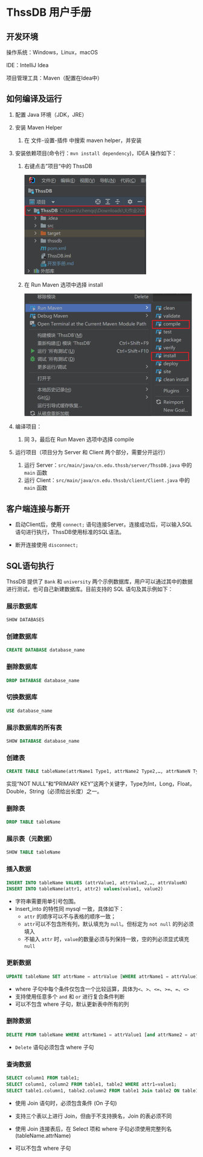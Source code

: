 # ThssDB 用户手册

## 开发环境

操作系统：Windows，Linux，macOS

IDE：IntelliJ Idea

项目管理工具：Maven（配置在Idea中）

## 如何编译及运行

1. 配置 Java 环境（JDK，JRE）

2. 安装 Maven Helper
   1. 在 文件-设置-插件 中搜索 maven helper，并安装
   
3. 安装依赖项目(命令行：`mvn install dependency`)，IDEA 操作如下：
   1. 右键点击”项目“中的 ThssDB
   
      <img src="doc/compile_test.jpg" style="zoom:50%;" /> 
   
   2. 在 Run Maven 选项中选择 install
   
       <img src="doc/compile_test_2.jpg" style="zoom:50%;" />
   
4. 编译项目：
   1. 同 3，最后在 Run Maven 选项中选择 compile
   
5. 运行项目（项目分为 Server 和 Client 两个部分，需要分开运行）
   1. 运行 Server：`src/main/java/cn.edu.thssb/server/ThssDB.java` 中的 `main` 函数
   2. 运行 Client：`src/main/java/cn.edu.thssb/client/Client.java` 中的 `main` 函数


## 客户端连接与断开

- 启动Client后，使用 `connect;` 语句连接Server。连接成功后，可以输入SQL语句进行执行，ThssDB使用标准的SQL语法。

- 断开连接使用 `disconnect;`



## SQL语句执行

ThssDB 提供了 `Bank` 和 `university` 两个示例数据库，用户可以通过其中的数据进行测试，也可自己新建数据库。目前支持的 SQL 语句及其示例如下：

### 展示数据库

```SQL
SHOW DATABASES
```

### 创建数据库

```sql
CREATE DATABASE database_name
```

### 删除数据库

```sql
DROP DATABASE database_name
```

### 切换数据库

```sql
USE database_name
```

### 展示数据库的所有表

```sql
SHOW DATABASE database_name
```

### 创建表

```SQL
CREATE TABLE tableName(attrName1 Type1, attrName2 Type2,…, attrNameN TypeN NOT NULL, PRIMARY KEY(attrName1)) 
```

实现“NOT NULL”和“PRIMARY KEY”这两个关键字，Type为Int，Long，Float，Double，String（必须给出长度）之一。

### 删除表

```SQL
DROP TABLE tableName 
```

### 展示表（元数据）

```SQL
SHOW TABLE tableName
```

### 插入数据

```SQL
INSERT INTO tableName VALUES (attrValue1, attrValue2,…, attrValueN)
INSERT INTO tableName(attr1, attr2) values(value1, value2)
```

- 字符串需要用单引号包围。
- Insert_into 的特性同 mysql 一致，具体如下：
  - `attr` 的顺序可以不与表格的顺序一致；
  - `attr`可以不包含所有列，默认填充为 `null`。但标定为 `not null` 的列必须填入
  - 不输入 `attr` 时，`value`的数量必须与列保持一致，空的列必须显式填充 `null`

### 更新数据

```SQL
UPDATE tableName SET attrName = attrValue [WHERE attrName1 = attrValue1 [and attrName2 = attrvalue2...]] 
```

- where 子句中每个条件仅包含一个比较运算，具体为`<`、`>`、`<=`、`>=`、`=`、`<>`
- 支持使用任意多个 `and` 和 `or` 进行复合条件判断
- 可以不包含 where 子句，默认更新表中所有的列

### 删除数据

```sql
DELETE FROM tableName WHERE attrName1 = attrValue1 [and attrName2 = attrvalue2...]
```

- `Delete` 语句必须包含 where 子句

### 查询数据

```sql
SELECT column1 FROM table1;
SELECT column1, column2 FROM table1, table2 WHERE attr1=value1;
SELECT table1.column1, table2.column2 FROM table1 Join table2 ON table1.attr1 = table2.attr1 WHERE table1.attr2 = attrValue2
```

- 使用 Join 语句时，必须包含条件 (On 子句)

- 支持三个表以上进行 Join，但由于不支持换名，Join 的表必须不同
- 使用 Join 连接表后，在 Select 项和 where 子句必须使用完整列名(tableName.attrName)

- 可以不包含 where 子句